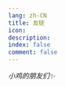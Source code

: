 ```yaml
---
lang: zh-CN
title: 友链
icon: 
description: 
index: false
comment: false
---
```


_小鸡的朋友们✨_

<VPCard
title="姐爱吃维C"
desc="姐爱吃维C的个人主页"
logo="logo_dan.jpg"
link="https://www.yspure.cn/"
background="linear-gradient(135deg, rgba(173, 216, 230, 0.3), rgba(200, 225, 245, 0.3), rgba(240, 248, 255, 0.3))"
/>
<Catalog hideHeading="true"></Catalog>